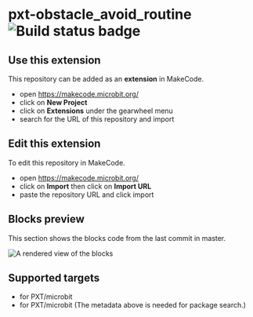 # pxt-obstacle_avoid_routine ![Build status badge](https://github.com/hypergon9005/pxt-obstacle_avoid_routine/workflows/MakeCode/badge.svg)



## Use this extension

This repository can be added as an **extension** in MakeCode.

* open https://makecode.microbit.org/
* click on **New Project**
* click on **Extensions** under the gearwheel menu
* search for the URL of this repository and import

## Edit this extension

To edit this repository in MakeCode.

* open https://makecode.microbit.org/
* click on **Import** then click on **Import URL**
* paste the repository URL and click import

## Blocks preview

This section shows the blocks code from the last commit in master.

![A rendered view of the blocks](https://github.com/hypergon9005/pxt-obstacle_avoid_routine/raw/master/.makecode/blocks.png)

## Supported targets

* for PXT/microbit
* for PXT/microbit
(The metadata above is needed for package search.)

